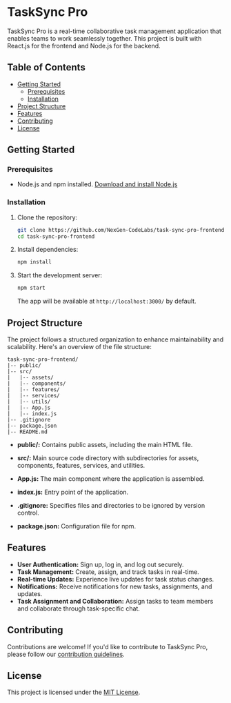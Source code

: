 # TaskSync Pro

TaskSync Pro is a real-time collaborative task management application that enables teams to work seamlessly together. This project is built with React.js for the frontend and Node.js for the backend.

## Table of Contents
- [Getting Started](#getting-started)
  - [Prerequisites](#prerequisites)
  - [Installation](#installation)
- [Project Structure](#project-structure)
- [Features](#features)
- [Contributing](#contributing)
- [License](#license)

## Getting Started

### Prerequisites
- Node.js and npm installed. [Download and install Node.js](https://nodejs.org/)

### Installation
1. Clone the repository:
   ```bash
   git clone https://github.com/NexGen-CodeLabs/task-sync-pro-frontend.git
   cd task-sync-pro-frontend
   ```

2. Install dependencies:
   ```bash
   npm install
   ```

3. Start the development server:
   ```bash
   npm start
   ```

   The app will be available at `http://localhost:3000/` by default.

## Project Structure

The project follows a structured organization to enhance maintainability and scalability. Here's an overview of the file structure:

```
task-sync-pro-frontend/
|-- public/
|-- src/
|   |-- assets/
|   |-- components/
|   |-- features/
|   |-- services/
|   |-- utils/
|   |-- App.js
|   |-- index.js
|-- .gitignore
|-- package.json
|-- README.md
```

- **public/:** Contains public assets, including the main HTML file.

- **src/:** Main source code directory with subdirectories for assets, components, features, services, and utilities.

- **App.js:** The main component where the application is assembled.

- **index.js:** Entry point of the application.

- **.gitignore:** Specifies files and directories to be ignored by version control.

- **package.json:** Configuration file for npm.

## Features

- **User Authentication:** Sign up, log in, and log out securely.
- **Task Management:** Create, assign, and track tasks in real-time.
- **Real-time Updates:** Experience live updates for task status changes.
- **Notifications:** Receive notifications for new tasks, assignments, and updates.
- **Task Assignment and Collaboration:** Assign tasks to team members and collaborate through task-specific chat.

## Contributing

Contributions are welcome! If you'd like to contribute to TaskSync Pro, please follow our [contribution guidelines](CONTRIBUTING.md).

## License

This project is licensed under the [MIT License](LICENSE).
```

